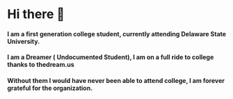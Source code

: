 # Hi there 👋

#### I am a first generation college student, currently attending Delaware State University.
#### I am a Dreamer ( Undocumented Student), I am on a full ride to college thanks to thedream.us
#### Without them I would have never been able to attend college, I am forever grateful for the organization.
